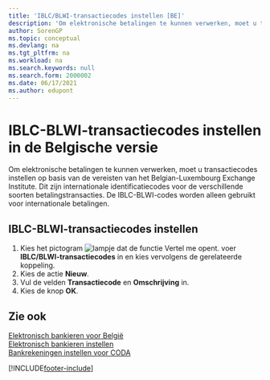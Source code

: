 ```yaml
---
title: 'IBLC/BLWI-transactiecodes instellen [BE]'
description: 'Om elektronische betalingen te kunnen verwerken, moet u transactiecodes instellen op basis van de vereisten van het Belgian-Luxembourg Exchange Institute.'
author: SorenGP
ms.topic: conceptual
ms.devlang: na
ms.tgt_pltfrm: na
ms.workload: na
ms.search.keywords: null
ms.search.form: 2000002
ms.date: 06/17/2021
ms.author: edupont
---
```

# <a name="set-up-iblc-blwi-transaction-codes-in-the-belgian-version"></a><a name="set-up-iblc-blwi-transaction-codes-in-the-belgian-version"></a><a name="set-up-iblc-blwi-transaction-codes-in-the-belgian-version"></a>IBLC-BLWI-transactiecodes instellen in de Belgische versie
Om elektronische betalingen te kunnen verwerken, moet u transactiecodes instellen op basis van de vereisten van het Belgian-Luxembourg Exchange Institute. Dit zijn internationale identificatiecodes voor de verschillende soorten betalingstransacties. De IBLC-BLWI-codes worden alleen gebruikt voor internationale betalingen.  

## <a name="to-set-up-iblcblwi-transaction-codes"></a><a name="to-set-up-iblcblwi-transaction-codes"></a><a name="to-set-up-iblcblwi-transaction-codes"></a>IBLC-BLWI-transactiecodes instellen

1.  Kies het pictogram ![lampje dat de functie Vertel me opent.](../../media/ui-search/search_small.png "Vertel me wat u wilt doen") voer **IBLC/BLWI-transactiecodes** in en kies vervolgens de gerelateerde koppeling.  
2.  Kies de actie **Nieuw**.  
3.  Vul de velden **Transactiecode** en **Omschrijving** in.  
4.  Kies de knop **OK**.  

## <a name="see-also"></a><a name="see-also"></a><a name="see-also"></a>Zie ook
 [Elektronisch bankieren voor België](belgian-electronic-banking.md)   
 [Elektronisch bankieren instellen](how-to-set-up-electronic-banking.md)   
 [Bankrekeningen instellen voor CODA](how-to-set-up-bank-accounts-for-coda.md)


[!INCLUDE[footer-include](../../includes/footer-banner.md)]
